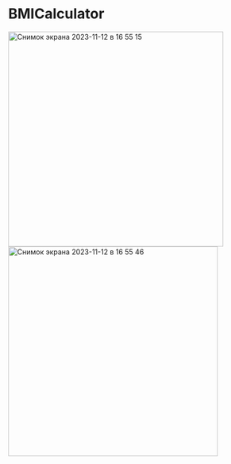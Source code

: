 # BMICalculator
<img width="433" alt="Снимок экрана 2023-11-12 в 16 55 15" src="https://github.com/Fedo2rr/BMICalculator/assets/149252614/a9afb808-b0c9-4e1c-afc5-20b8ccf490bc">
<img width="422" alt="Снимок экрана 2023-11-12 в 16 55 46" src="https://github.com/Fedo2rr/BMICalculator/assets/149252614/1c9ab00e-61c9-4569-b8a2-a56b45068ac0">
